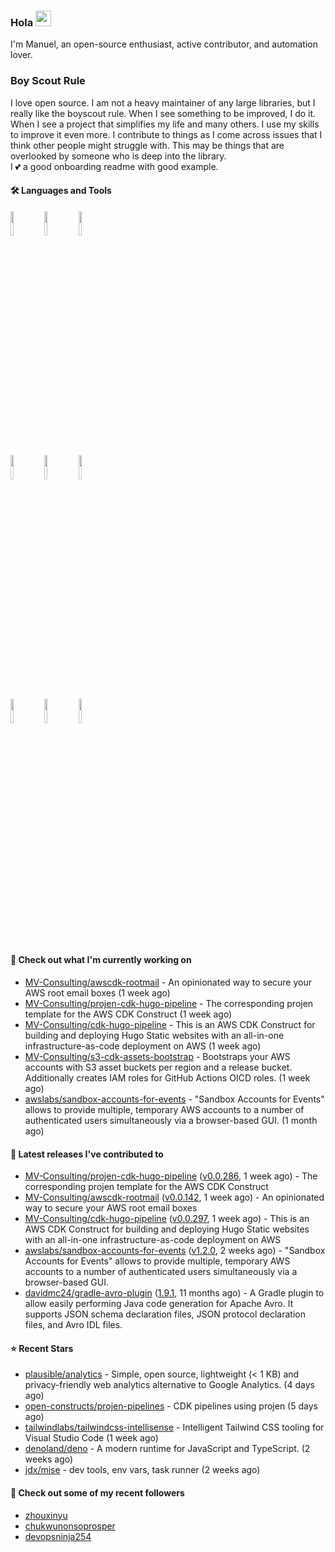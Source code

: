 ### Hola <img src="https://media.giphy.com/media/hvRJCLFzcasrR4ia7z/giphy.gif" width="25px">

I'm Manuel, an open-source enthusiast, active contributor, and automation lover.

### Boy Scout Rule

I love open source. I am not a heavy maintainer of any large libraries, but I really like the boyscout rule. 
When I see something to be improved, I do it. When I see a project
that simplifies my life and many others. I use my skills to improve it even more.
I contribute to things as I come across issues that I think other people might struggle with. 
This may be things that are overlooked by someone who is deep into the library.  
I 💕 a good onboarding readme with good example.

#### 🛠 Languages and Tools
<p>

  <code><img width="10%" src="https://www.vectorlogo.zone/logos/amazon_aws/amazon_aws-ar21.svg"></code>
  <code><img width="10%" src="https://www.vectorlogo.zone/logos/golang/golang-horizontal.svg"></code>
  <code><img width="10%" src="https://www.vectorlogo.zone/logos/kubernetes/kubernetes-ar21.svg"></code>
  <br />
  <code><img width="10%" src="https://www.vectorlogo.zone/logos/helmsh/helmsh-ar21.svg"></code>
  <code><img width="10%" src="https://www.vectorlogo.zone/logos/python/python-horizontal.svg"></code>
  <code><img width="10%" src="https://www.vectorlogo.zone/logos/typescriptlang/typescriptlang-official.svg"></code>
  <br />
  <code><img width="10%" src="https://www.vectorlogo.zone/logos/docker/docker-ar21.svg"></code>
  <code><img width="10%" src="https://www.vectorlogo.zone/logos/gitlab/gitlab-ar21.svg"></code>
  <code><img width="10%" src="https://www.vectorlogo.zone/logos/fluxcdio/fluxcdio-ar21.svg"></code>
  <br />
 
</p>

#### 👷 Check out what I'm currently working on

- [MV-Consulting/awscdk-rootmail](https://github.com/MV-Consulting/awscdk-rootmail) - An opinionated way to secure your AWS root email boxes (1 week ago)
- [MV-Consulting/projen-cdk-hugo-pipeline](https://github.com/MV-Consulting/projen-cdk-hugo-pipeline) - The corresponding projen template for the AWS CDK Construct (1 week ago)
- [MV-Consulting/cdk-hugo-pipeline](https://github.com/MV-Consulting/cdk-hugo-pipeline) - This is an AWS CDK Construct for building and deploying Hugo Static websites with an all-in-one infrastructure-as-code deployment on AWS (1 week ago)
- [MV-Consulting/s3-cdk-assets-bootstrap](https://github.com/MV-Consulting/s3-cdk-assets-bootstrap) - Bootstraps your AWS accounts with S3 asset buckets per region and a release bucket. Additionally creates IAM roles for GitHub Actions OICD roles. (1 week ago)
- [awslabs/sandbox-accounts-for-events](https://github.com/awslabs/sandbox-accounts-for-events) - &#34;Sandbox Accounts for Events&#34; allows to provide multiple, temporary AWS accounts to a number of authenticated users simultaneously via a browser-based GUI. (1 month ago)

#### 🔭 Latest releases I've contributed to

- [MV-Consulting/projen-cdk-hugo-pipeline](https://github.com/MV-Consulting/projen-cdk-hugo-pipeline) ([v0.0.286](https://github.com/MV-Consulting/projen-cdk-hugo-pipeline/releases/tag/v0.0.286), 1 week ago) - The corresponding projen template for the AWS CDK Construct
- [MV-Consulting/awscdk-rootmail](https://github.com/MV-Consulting/awscdk-rootmail) ([v0.0.142](https://github.com/MV-Consulting/awscdk-rootmail/releases/tag/v0.0.142), 1 week ago) - An opinionated way to secure your AWS root email boxes
- [MV-Consulting/cdk-hugo-pipeline](https://github.com/MV-Consulting/cdk-hugo-pipeline) ([v0.0.297](https://github.com/MV-Consulting/cdk-hugo-pipeline/releases/tag/v0.0.297), 1 week ago) - This is an AWS CDK Construct for building and deploying Hugo Static websites with an all-in-one infrastructure-as-code deployment on AWS
- [awslabs/sandbox-accounts-for-events](https://github.com/awslabs/sandbox-accounts-for-events) ([v1.2.0](https://github.com/awslabs/sandbox-accounts-for-events/releases/tag/v1.2.0), 2 weeks ago) - &#34;Sandbox Accounts for Events&#34; allows to provide multiple, temporary AWS accounts to a number of authenticated users simultaneously via a browser-based GUI.
- [davidmc24/gradle-avro-plugin](https://github.com/davidmc24/gradle-avro-plugin) ([1.9.1](https://github.com/davidmc24/gradle-avro-plugin/releases/tag/1.9.1), 11 months ago) - A Gradle plugin to allow easily performing Java code generation for Apache Avro. It supports JSON schema declaration files, JSON protocol declaration files, and Avro IDL files.

#### ⭐ Recent Stars

- [plausible/analytics](https://github.com/plausible/analytics) - Simple, open source, lightweight (&lt; 1 KB) and privacy-friendly web analytics alternative to Google Analytics. (4 days ago)
- [open-constructs/projen-pipelines](https://github.com/open-constructs/projen-pipelines) - CDK pipelines using projen (5 days ago)
- [tailwindlabs/tailwindcss-intellisense](https://github.com/tailwindlabs/tailwindcss-intellisense) - Intelligent Tailwind CSS tooling for Visual Studio Code (1 week ago)
- [denoland/deno](https://github.com/denoland/deno) - A modern runtime for JavaScript and TypeScript. (2 weeks ago)
- [jdx/mise](https://github.com/jdx/mise) - dev tools, env vars, task runner (2 weeks ago)

#### 👯 Check out some of my recent followers

- [zhouxinyu](https://github.com/zhouxinyu)
- [chukwunonsoprosper](https://github.com/chukwunonsoprosper)
- [devopsninja254](https://github.com/devopsninja254)




